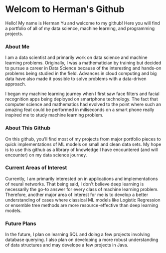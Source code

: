 # Welcom to Herman's Github

Hello! My name is Herman Yu and welcome to my github! Here you will find a portfolio of all of my data science, machine learning, and programming projects.


### About Me

I am a data scientist and primarily work on data science and machine learning problems. Originally, I was a mathematician by training but decided to pursue
a career in Data Science because of the interesting and hands-on problems being studied in the field. Advances in cloud computing and big data have also made 
it possible to solve problems with a data-driven approach.

I began my machine learning journey when I first saw face filters and facial recognition apps being deployed on smartphone technology. The fact that computer science and mathematics had evolved to the point where such an amazing feat could be performed in miliseconds on a  smart phone really inspired me to study machine learning problem.

### About This Github

On this github, you'll find most of my projects from major portfolio pieces to quick implementations of ML models on small and clean data sets.
My hope is to use this github as a library of knowledge I have encountered (and will encounter) on my data science journey. 

### Current Areas of Interest

Currently, I am primarily interested on in applications and implementations of neural networks. That being said, I don't believe deep learning is necessarily the go-to answer
for every class of machine learning problem. Therefore, another major area of interest for me is to develop a better understanding of cases where
classical ML models like Logistic Regression or ensemble tree methods are more resource-effective than deep learning models.

### Future Plans

In the future, I plan on learning SQL and doing a few projects involving database querying. I also plan on developing a more robust understanding of data structures and
may develope a few projects in Java.



<!---
hermanyu/hermanyu is a ✨ special ✨ repository because its `README.md` (this file) appears on your GitHub profile.
You can click the Preview link to take a look at your changes.
--->
